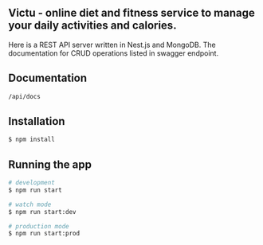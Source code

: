 ## Victu - online diet and fitness service to manage your daily activities and calories.

Here is a REST API server written in Nest.js and MongoDB. The documentation for CRUD operations listed in swagger endpoint.

## Documentation

```bash
/api/docs
```

## Installation

```bash
$ npm install
```

## Running the app

```bash
# development
$ npm run start

# watch mode
$ npm run start:dev

# production mode
$ npm run start:prod
```
